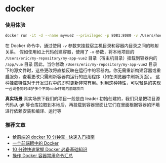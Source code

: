 # docker

### 使用体验

```sh
docker run -it -d --name myvue2 --privileged -p 8081:8080 -v /Users/hooshine/Desktop/study/learn-docker/my-app-vue2:/app/vue node:10.16.2 /bin/bash -c "cd /app/vue && node -v && npm install && npm run serve"
```

在 Docker 命令中，通过使用 `-v` 参数来挂载宿主机目录和容器内目录之间的映射关系。
假如使用如上代码创建容器，使用了 `-v` 参数，将本地项目的 `/Users/eric/my-repository/my-app-vue2` 目录（宿主机目录）挂载到容器内的 `/app/vue` 目录
因此，当你修改 `/Users/eric/my-repository/my-app-vue2` 目录下的源文件时，这些更改将直接反映在运行中的容器内。你无需重新构建容器或重启服务，查看更改只需刷新容器内运行的应用程序（如在浏览器中刷新页面）。
这种挂载特性对于开发过程中的即时更新非常有用。利用这种特性，可以轻易的实现 `一台设备同时维护多个不同node环境的前端项目`

**真实场景**
真实场景下我们的项目一般是由 leader 初始创建的，我们只是把项目源代码从 git 等仓库拉取到本地后，再挂载到容器里面让它们在里面根据容器的环境进行依赖安装和编译、运行等

### 推荐文章

- [给前端的 docker 10 分钟真 · 快速入门指南](https://juejin.cn/post/7050304120082661407#heading-0)
- [一个前端眼中的 Docker](https://juejin.cn/post/7157662419681017870#heading-0)
- [10 分钟快速掌握 Docker 必备基础知识](https://juejin.cn/post/6844903918372143112#heading-0)
- [操作 Docker 容器常用命令汇总](https://juejin.cn/post/7333535323932147763?searchId=2024040118010409320C57F0E2242C7E45)
